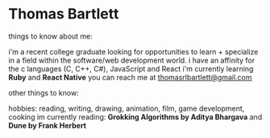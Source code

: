 # Thomas Bartlett

things to know about me:

i'm a recent college graduate looking for opportunities to learn + specialize in a field within the software/web development world.
i have an affinity for the c languages (C, C++, C#), JavaScript and React
i'm currently learning **Ruby** and **React Native**
you can reach me at thomasrlbartlett@gmail.com

other things to know:

hobbies: reading, writing, drawing, animation, film, game development, cooking
im currently reading: **Grokking Algorithms by Aditya Bhargava** and **Dune by Frank Herbert**
  
